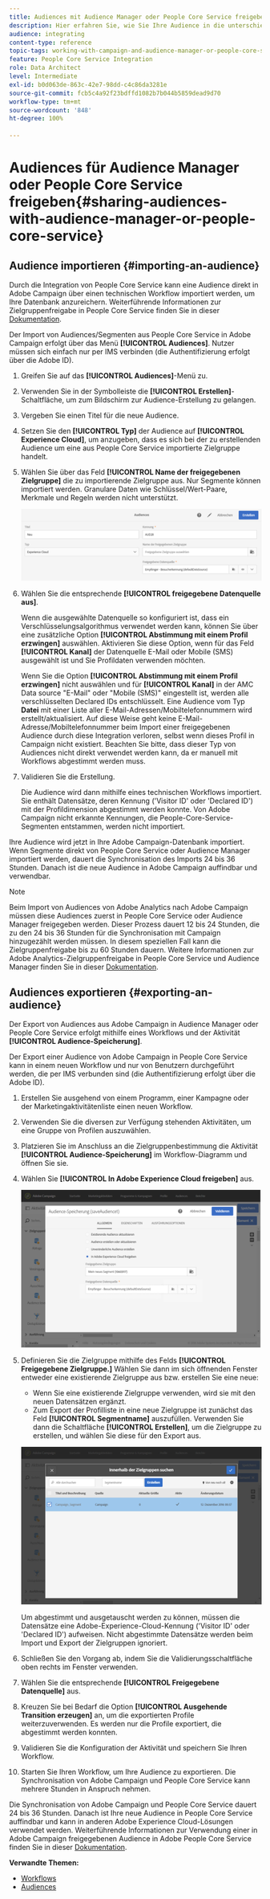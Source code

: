 ```yaml
---
title: Audiences mit Audience Manager oder People Core Service freigeben
description: Hier erfahren Sie, wie Sie Ihre Audience in die unterschiedlichen Adobe Experience Cloud-Lösungen importieren oder daraus exportieren können.
audience: integrating
content-type: reference
topic-tags: working-with-campaign-and-audience-manager-or-people-core-service
feature: People Core Service Integration
role: Data Architect
level: Intermediate
exl-id: b0d063de-863c-42e7-98dd-c4c86da3281e
source-git-commit: fcb5c4a92f23bdffd1082b7b044b5859dead9d70
workflow-type: tm+mt
source-wordcount: '848'
ht-degree: 100%

---
```


# Audiences für Audience Manager oder People Core Service freigeben{#sharing-audiences-with-audience-manager-or-people-core-service}

## Audience importieren {#importing-an-audience}

Durch die Integration von People Core Service kann eine Audience direkt in Adobe Campaign über einen technischen Workflow importiert werden, um Ihre Datenbank anzureichern. Weiterführende Informationen zur Zielgruppenfreigabe in People Core Service finden Sie in dieser [Dokumentation](https://experienceleague.adobe.com/docs/analytics/components/segmentation/segmentation-workflow/seg-publish.html?lang=de).

Der Import von Audiences/Segmenten aus People Core Service in Adobe Campaign erfolgt über das Menü **[!UICONTROL Audiences]**. Nutzer müssen sich einfach nur per IMS verbinden (die Authentifizierung erfolgt über die Adobe ID).

1. Greifen Sie auf das **[!UICONTROL Audiences]**-Menü zu.
1. Verwenden Sie in der Symbolleiste die **[!UICONTROL Erstellen]**-Schaltfläche, um zum Bildschirm zur Audience-Erstellung zu gelangen.
1. Vergeben Sie einen Titel für die neue Audience.
1. Setzen Sie den **[!UICONTROL Typ]** der Audience auf **[!UICONTROL Experience Cloud]**, um anzugeben, dass es sich bei der zu erstellenden Audience um eine aus People Core Service importierte Zielgruppe handelt.
1. Wählen Sie über das Feld **[!UICONTROL Name der freigegebenen Zielgruppe]** die zu importierende Zielgruppe aus. Nur Segmente können importiert werden. Granulare Daten wie Schlüssel/Wert-Paare, Merkmale und Regeln werden nicht unterstützt.

   ![](assets/aam_import_audience.png)

1. Wählen Sie die entsprechende **[!UICONTROL freigegebene Datenquelle aus]**.

   Wenn die ausgewählte Datenquelle so konfiguriert ist, dass ein Verschlüsselungsalgorithmus verwendet werden kann, können Sie über eine zusätzliche Option **[!UICONTROL Abstimmung mit einem Profil erzwingen]** auswählen. Aktivieren Sie diese Option, wenn für das Feld **[!UICONTROL Kanal]** der Datenquelle E-Mail oder Mobile (SMS) ausgewählt ist und Sie Profildaten verwenden möchten.

   Wenn Sie die Option **[!UICONTROL Abstimmung mit einem Profil erzwingen]** nicht auswählen und für **[!UICONTROL Kanal]** in der AMC Data source &quot;E-Mail&quot; oder &quot;Mobile (SMS)&quot; eingestellt ist, werden alle verschlüsselten Declared IDs entschlüsselt. Eine Audience vom Typ **Datei** mit einer Liste aller E-Mail-Adressen/Mobiltelefonnummern wird erstellt/aktualisiert. Auf diese Weise geht keine E-Mail-Adresse/Mobiltelefonnummer beim Import einer freigegebenen Audience durch diese Integration verloren, selbst wenn dieses Profil in Campaign nicht existiert. Beachten Sie bitte, dass dieser Typ von Audiences nicht direkt verwendet werden kann, da er manuell mit Workflows abgestimmt werden muss.

1. Validieren Sie die Erstellung.

   Die Audience wird dann mithilfe eines technischen Workflows importiert. Sie enthält Datensätze, deren Kennung (&#39;Visitor ID&#39; oder &#39;Declared ID&#39;) mit der Profildimension abgestimmt werden konnte. Von Adobe Campaign nicht erkannte Kennungen, die People-Core-Service-Segmenten entstammen, werden nicht importiert.

Ihre Audience wird jetzt in Ihre Adobe Campaign-Datenbank importiert. Wenn Segmente direkt von People Core Service oder Audience Manager importiert werden, dauert die Synchronisation des Imports 24 bis 36 Stunden. Danach ist die neue Audience in Adobe Campaign auffindbar und verwendbar.

>[!NOTE]
>
>Beim Import von Audiences von Adobe Analytics nach Adobe Campaign müssen diese Audiences zuerst in People Core Service oder Audience Manager freigegeben werden. Dieser Prozess dauert 12 bis 24 Stunden, die zu den 24 bis 36 Stunden für die Synchronisation mit Campaign hinzugezählt werden müssen. In diesem speziellen Fall kann die Zielgruppenfreigabe bis zu 60 Stunden dauern. Weitere Informationen zur Adobe Analytics-Zielgruppenfreigabe in People Core Service und Audience Manager finden Sie in dieser [Dokumentation](https://experienceleague.adobe.com/docs/analytics/components/segmentation/segmentation-workflow/seg-publish.html).

## Audiences exportieren {#exporting-an-audience}

Der Export von Audiences aus Adobe Campaign in Audience Manager oder People Core Service erfolgt mithilfe eines Workflows und der Aktivität **[!UICONTROL Audience-Speicherung]**.

Der Export einer Audience von Adobe Campaign in People Core Service kann in einem neuen Workflow und nur von Benutzern durchgeführt werden, die per IMS verbunden sind (die Authentifizierung erfolgt über die Adobe ID).

1. Erstellen Sie ausgehend von einem Programm, einer Kampagne oder der Marketingaktivitätenliste einen neuen Workflow.
1. Verwenden Sie die diversen zur Verfügung stehenden Aktivitäten, um eine Gruppe von Profilen auszuwählen.
1. Platzieren Sie im Anschluss an die Zielgruppenbestimmung die Aktivität **[!UICONTROL Audience-Speicherung]** im Workflow-Diagramm und öffnen Sie sie.
1. Wählen Sie **[!UICONTROL In Adobe Experience Cloud freigeben]** aus.

   ![](assets/aam_save_audience_activity.png)

1. Definieren Sie die Zielgruppe mithilfe des Felds **[!UICONTROL Freigegebene Zielgruppe.]** Wählen Sie dann im sich öffnenden Fenster entweder eine existierende Zielgruppe aus bzw. erstellen Sie eine neue:

   * Wenn Sie eine existierende Zielgruppe verwenden, wird sie mit den neuen Datensätzen ergänzt.
   * Zum Export der Profilliste in eine neue Zielgruppe ist zunächst das Feld **[!UICONTROL Segmentname]** auszufüllen. Verwenden Sie dann die Schaltfläche **[!UICONTROL Erstellen]**, um die Zielgruppe zu erstellen, und wählen Sie diese für den Export aus.

   ![](assets/aam_save_audience_segment_picker.png)

   Um abgestimmt und ausgetauscht werden zu können, müssen die Datensätze eine Adobe-Experience-Cloud-Kennung (&#39;Visitor ID&#39; oder &#39;Declared ID&#39;) aufweisen. Nicht abgestimmte Datensätze werden beim Import und Export der Zielgruppen ignoriert.

1. Schließen Sie den Vorgang ab, indem Sie die Validierungsschaltfläche oben rechts im Fenster verwenden.
1. Wählen Sie die entsprechende **[!UICONTROL Freigegebene Datenquelle]** aus.
1. Kreuzen Sie bei Bedarf die Option **[!UICONTROL Ausgehende Transition erzeugen]** an, um die exportierten Profile weiterzuverwenden. Es werden nur die Profile exportiert, die abgestimmt werden konnten.
1. Validieren Sie die Konfiguration der Aktivität und speichern Sie Ihren Workflow.
1. Starten Sie Ihren Workflow, um Ihre Audience zu exportieren. Die Synchronisation von Adobe Campaign und People Core Service kann mehrere Stunden in Anspruch nehmen.

Die Synchronisation von Adobe Campaign und People Core Service dauert 24 bis 36 Stunden. Danach ist Ihre neue Audience in People Core Service auffindbar und kann in anderen Adobe Experience Cloud-Lösungen verwendet werden. Weiterführende Informationen zur Verwendung einer in Adobe Campaign freigegebenen Audience in Adobe People Core Service finden Sie in dieser [Dokumentation](https://experienceleague.adobe.com/docs/core-services/interface/audiences/t-audience-create.html?lang=de).

**Verwandte Themen:**

* [Workflows](../../automating/using/get-started-workflows.md)
* [Audiences](../../audiences/using/about-audiences.md)
